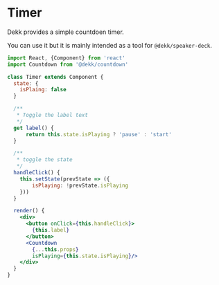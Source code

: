 # Timer


<!-- @import "[TOC]" {cmd="toc" depthFrom=2 depthTo=6 orderedList=false} -->
<!-- code_chunk_output -->



<!-- /code_chunk_output -->

Dekk provides a simple countdoen timer.

You can use it but it is mainly intended as a tool for
`@dekk/speaker-deck`.

```jsx
import React, {Component} from 'react'
import Countdown from '@dekk/countdown'

class Timer extends Component {
  state: {
    isPlaing: false
  }

  /**
   * Toggle the label text
   */
  get label() {
      return this.state.isPlaying ? 'pause' : 'start'
  }

  /**
   * toggle the state
   */
  handleClick() {
    this.setState(prevState => ({
        isPlaying: !prevState.isPlaying
    }))
  }

  render() {
    <div>
      <button onClick={this.handleClick}>
        {this.label}
      </button>
      <Countdown
        {...this.props} 
        isPlaying={this.state.isPlaying}/>
    </div>
  }
}

```
